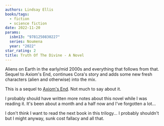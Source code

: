 ```yaml
---
authors: Lindsay Ellis
books/tags:
  - fiction
  - science fiction
date: 2022-11-20
params:
  isbn13: "9781250830227"
  series: Noumena
  year: "2022"
star_rating: 2
title: Truth Of The Divine - A Novel
---
```


Aliens on Earth in the early/mid 2000s and everything that follows from that. Sequel to Axiom's End, continues Cora's story and adds some new fresh characters (alien and otherwise) into the mix.

<!--more-->

This is a sequel to [Axiom's End](/books/2022-11-12/). Not much to say about it.

I probably should have written more notes about this novel while I was reading it. It's been about a month and a half now and I've forgotten a lot...

I don't think I want to read the next book in this trilogy... I probably shouldn't but I might anyway, sunk cost fallacy and all that.
